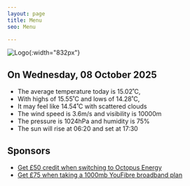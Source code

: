 ```yaml
---
layout: page
title: Menu
seo: Menu

---
```


![Logo](/images/logo.jpg){:width="832px"}

<!-- weather_marker starts -->
## On Wednesday, 08 October 2025

- The average temperature today is 15.02˚C,
- With highs of 15.55˚C and lows of 14.28˚C,
- It may feel like 14.54˚C with scattered clouds
- The wind speed is 3.6m/s and visibility is 10000m
- The pressure is 1024hPa and humidity is 75%
- The sun will rise at 06:20 and set at 17:30

<!-- weather_marker ends -->

## Sponsors

- [Get £50 credit when switching to Octopus Energy](https://bit.ly/3oD1nnS)
- [Get £75 when taking a 1000mb YouFibre broadband plan](https://aklam.io/91zWhU?)
